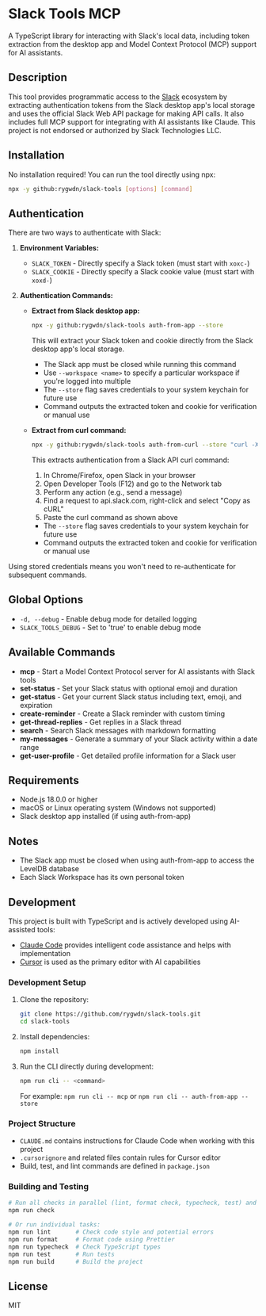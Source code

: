# Slack Tools MCP

A TypeScript library for interacting with Slack's local data, including token extraction from the desktop app and Model Context Protocol (MCP) support for AI assistants.

## Description

This tool provides programmatic access to the [Slack](https://slack.com/) ecosystem by extracting authentication tokens from the Slack desktop app's local storage and uses the official Slack Web API package for making API calls. It also includes full MCP support for integrating with AI assistants like Claude. This project is not endorsed or authorized by Slack Technologies LLC.

## Installation

No installation required! You can run the tool directly using npx:

```bash
npx -y github:rygwdn/slack-tools [options] [command]
```

## Authentication

There are two ways to authenticate with Slack:

1. **Environment Variables:**
   - `SLACK_TOKEN` - Directly specify a Slack token (must start with `xoxc-`)
   - `SLACK_COOKIE` - Directly specify a Slack cookie value (must start with `xoxd-`)

2. **Authentication Commands:**

   - **Extract from Slack desktop app:**
     ```bash
     npx -y github:rygwdn/slack-tools auth-from-app --store
     ```
     This will extract your Slack token and cookie directly from the Slack desktop app's local storage. 
     - The Slack app must be closed while running this command
     - Use `--workspace <name>` to specify a particular workspace if you're logged into multiple
     - The `--store` flag saves credentials to your system keychain for future use
     - Command outputs the extracted token and cookie for verification or manual use

   - **Extract from curl command:**
     ```bash
     npx -y github:rygwdn/slack-tools auth-from-curl --store "curl -X POST https://slack.com/api/..."
     ```
     This extracts authentication from a Slack API curl command:
     1. In Chrome/Firefox, open Slack in your browser
     2. Open Developer Tools (F12) and go to the Network tab
     3. Perform any action (e.g., send a message)
     4. Find a request to api.slack.com, right-click and select "Copy as cURL"
     5. Paste the curl command as shown above
     - The `--store` flag saves credentials to your system keychain for future use
     - Command outputs the extracted token and cookie for verification or manual use

Using stored credentials means you won't need to re-authenticate for subsequent commands.

## Global Options

- `-d, --debug` - Enable debug mode for detailed logging
- `SLACK_TOOLS_DEBUG` - Set to 'true' to enable debug mode

## Available Commands

- **mcp** - Start a Model Context Protocol server for AI assistants with Slack tools
- **set-status** - Set your Slack status with optional emoji and duration
- **get-status** - Get your current Slack status including text, emoji, and expiration
- **create-reminder** - Create a Slack reminder with custom timing
- **get-thread-replies** - Get replies in a Slack thread
- **search** - Search Slack messages with markdown formatting
- **my-messages** - Generate a summary of your Slack activity within a date range
- **get-user-profile** - Get detailed profile information for a Slack user

## Requirements

- Node.js 18.0.0 or higher
- macOS or Linux operating system (Windows not supported)
- Slack desktop app installed (if using auth-from-app)

## Notes

- The Slack app must be closed when using auth-from-app to access the LevelDB database
- Each Slack Workspace has its own personal token

## Development

This project is built with TypeScript and is actively developed using AI-assisted tools:

- [Claude Code](https://claude.ai/code) provides intelligent code assistance and helps with implementation
- [Cursor](https://cursor.sh/) is used as the primary editor with AI capabilities

### Development Setup

1. Clone the repository:
   ```bash
   git clone https://github.com/rygwdn/slack-tools.git
   cd slack-tools
   ```

2. Install dependencies:
   ```bash
   npm install
   ```

3. Run the CLI directly during development:
   ```bash
   npm run cli -- <command>
   ```
   For example: `npm run cli -- mcp` or `npm run cli -- auth-from-app --store`

### Project Structure

- `CLAUDE.md` contains instructions for Claude Code when working with this project
- `.cursorignore` and related files contain rules for Cursor editor
- Build, test, and lint commands are defined in `package.json`

### Building and Testing

```bash
# Run all checks in parallel (lint, format check, typecheck, test) and build
npm run check

# Or run individual tasks:
npm run lint       # Check code style and potential errors
npm run format     # Format code using Prettier
npm run typecheck  # Check TypeScript types
npm run test       # Run tests
npm run build      # Build the project
```

## License

MIT